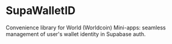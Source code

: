 # SupaWalletID

Convenience library for World (Worldcoin) Mini-apps: seamless management of user's wallet identity in Supabase auth.

